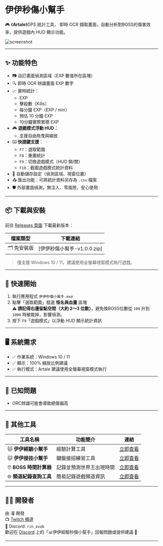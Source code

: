# 伊伊秒傷小幫手

🎮 《**Artale**》DPS 統計工具，
即時 OCR 擷取畫面，自動分析對BOSS的傷害效率，提供遊戲內 HUD 顯示功能。

![screenshot](https://media.discordapp.net/attachments/1383994395262586880/1394719865071210557/image.png?ex=6877d598&is=68768418&hm=c9c90616459e90d918da3ec8dba1f180575e5f0f5e8d538daf93426c2750fbb8&=&format=webp&quality=lossless&width=785&height=434)


---

## ✨ 功能特色
- 📷 自訂畫面偵測區域（EXP 數值所在區塊）
- 🔍 即時 OCR 辨識畫面 EXP 數字
- 📈 實時統計：
  - EXP
  - 擊殺數（Kills）
  - 每分鐘 EXP（EXP / min）
  - 預估 10 分鐘 EXP
  - 10分鐘實際累積 EXP
- 🎮 **遊戲模式浮動 HUD：**
  - 支援自由拖曳與縮放
- ⌨️ **快捷鍵支援**：
  - `F7`：選取範圍
  - `F8`：重置統計  
  - `F9`：切換遊戲模式（HUD 開/關）
  - `F10`：截圖遊戲模式統計資料
- 💾 自動儲存設定（偵測區域、視窗位置）
- 📤 匯出功能：可將統計資料另存為 `.csv` 檔案
- 🛡️ 外部畫面偵測，無注入、零風險，安心使用

---

## 📦 下載與安裝

前往 [Releases 頁面](https://github.com/Rin2ec/artale-dps-helper/releases) 下載最新版本：

| 檔案類型 | 下載連結 |
|----------|-----------|
| 🗂️ 免安裝版 | [伊伊秒傷小幫手-v1.0.0.zip] |

> 僅支援 Windows 10 / 11，建議使用全螢幕視窗模式執行遊戲。

---

## 🚀 快速開始

1. 執行應用程式 `伊伊秒傷小幫手.exe`
2. 點擊「選取範圍」框選 **怪名與血量** 區塊  
   ⚠️ **請記得右邊留點空間（大約 2～3 位數）**，避免換BOSS位數從 `100` 升到 `1000` 時被裁掉，影響偵測。
3. 按下 `F9`「遊戲模式」以浮動 HUD 顯示統計資訊

---

## 🖥️ 系統需求

- ✅ 作業系統：Windows 10 / 11
- ✅ 顯示：100% 縮放比例建議
- ✅ 執行模式：Artale 建議使用全螢幕視窗模式執行

---

## 🐞 已知問題

- ORC辨識可能會導致總傷偏高

---

## 🧩 其他工具

| 工具名稱           | 功能簡介                           | 連結 |
|--------------------|------------------------------------|------|
| 🐱 **伊伊經驗小幫手** | 經驗計算工具  | [立即查看](https://github.com/Rin2ec/ee-exp-helper)|
| 🐱 **伊伊接技小幫手** | 鍵盤接招練習工具  | [立即查看](https://github.com/Rin2ec/ee-combo-helper)|
| ⏰ **BOSS 時間計算器** | 記錄並預測世界王出現時間               | [立即查看](https://rin2ec.github.io/ee-boss-respawn-timer/) |
| 🌐 **頻道紀錄查詢工具** | 簡易記錄遊戲頻道資訊       | [立即查看](https://rin2ec.github.io/ee-number-tool/)|
---

## 🧑‍💻 開發者

由 凜 開發  
📺 [Twitch 頻道](https://twitch.tv/shiyu2615)  
💬 Discord: `rin_ovob`  
歡迎在 [Discord](https://discord.com/invite/rpnsScZWpr) 上的「📊伊伊經驗秒傷小幫手」回報問題或提供建議 🙌  

---
